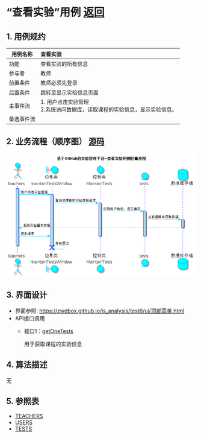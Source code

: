 ﻿<!-- markdownlint-disable MD033-->
<!-- 禁止MD033类型的警告 https://www.npmjs.com/package/markdownlint -->

# “查看实验”用例 [返回](../README.md)
## 1. 用例规约

|用例名称|查看实验|
|-------|:-------------|
|功能|查看实验的所有信息|
|参与者|教师|
|前置条件|教师必须先登录|
|后置条件|跳转至显示实验信息页面|
|主事件流|1. 用户点击实验管理<br/>2.系统访问数据库，读取课程的实验信息，显示实验信息。|
|备选事件流| |

## 2. 业务流程（顺序图） [源码](../src/sequence查看实验.puml)
![sequence1](../image/sequence查看实验.png)

## 3. 界面设计
- 界面参照: https://zwdbox.github.io/is_analysis/test6/ui/顶部菜单.html
- API接口调用
    - 接口1：[getOneTests](../接口/getOneTests.md)

        用于获取课程的实验信息

## 4. 算法描述
无

## 5. 参照表
- [TEACHERS](../数据库设计.md/#TEACHERS)
- [USERS](../数据库设计.md/#USERS)
- [TESTS](../数据库设计.md/#TESTS)
